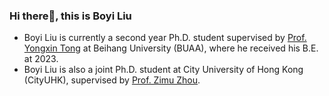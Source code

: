 ### Hi there👋, this is Boyi Liu

+ Boyi Liu is currently a second year Ph.D. student supervised by <a href="https://yongxintong.github.io/">Prof. Yongxin Tong</a> at Beihang University (BUAA), where he received his B.E. at 2023. 
+ Boyi Liu is also a joint Ph.D. student at City University of Hong Kong (CityUHK), supervised by <a href='https://zhouzimu.github.io/'>Prof. Zimu Zhou</a>.
